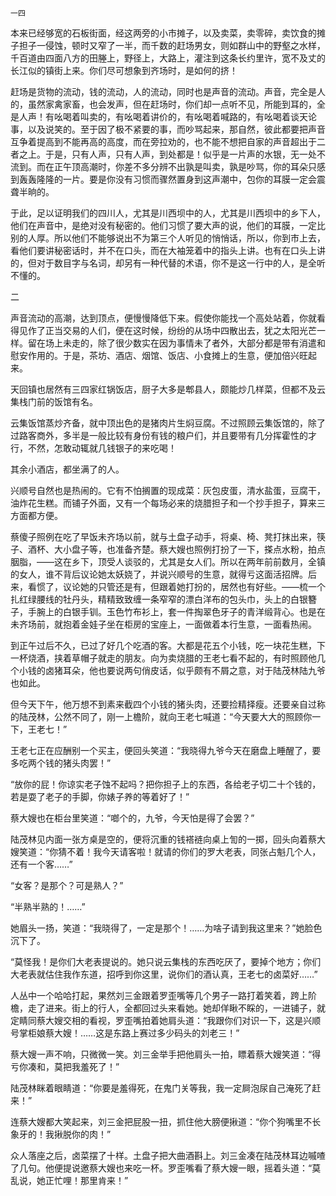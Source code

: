     一四 

   本来已经够宽的石板街面，经这两旁的小市摊子，以及卖菜，卖零碎，卖饮食的摊子担子一侵蚀，顿时又窄了一半，而千数的赶场男女，则如群山中的野壑之水样，千百道由四面八方的田塍上，野径上，大路上，灌注到这条长约里许，宽不及丈的长江似的镇街上来。你们尽可想象到齐场时，是如何的挤！

   赶场是货物的流动，钱的流动，人的流动，同时也是声音的流动。声音，完全是人的，虽然家禽家畜，也会发声，但在赶场时，你们却一点听不见，所能到耳的，全是人声！有吆喝着叫卖的，有吆喝着讲价的，有吆喝着喊路的，有吆喝着谈天论事，以及说笑的。至于因了极不紧要的事，而吵骂起来，那自然，彼此都要把声音互争着提高到不能再高的高度，而在旁拉劝的，也不能不想把自家的声音超出于二者之上。于是，只有人声，只有人声，到处都是！似乎是一片声的水银，无一处不流到。而在正午顶高潮时，你差不多分辨不出孰是叫卖，孰是吵骂，你的耳朵只感到轰轰隆隆的一片。要是你没有习惯而骤然置身到这声潮中，包你的耳膜一定会震聋半晌的。

   于此，足以证明我们的四川人，尤其是川西坝中的人，尤其是川西坝中的乡下人，他们在声音中，是绝对没有秘密的。他们习惯了要大声的说，他们的耳膜，一定比别的人厚。所以他们不能够说出不为第三个人听见的悄悄话，所以，你到市上去，看他们要讲秘密话时，并不在口头，而在大袖笼着中的指头上讲。也有在口头上讲的，但对于数目字与名词，却另有一种代替的术语，你不是这一行中的人，是全听不懂的。

   二

   声音流动的高潮，达到顶点，便慢慢降低下来。假使你能找一个高处站着，你就看得见作了正当交易的人们，便在这时候，纷纷的从场中四散出去，犹之太阳光芒一样。留在场上未走的，除了很少数实在因为事情未了者外，大部分都是带有消遣和慰安作用的。于是，茶坊、酒店、烟馆、饭店、小食摊上的生意，便加倍兴旺起来。

   天回镇也居然有三四家红锅饭店，厨子大多是郫县人，颇能炒几样菜，但都不及云集栈门前的饭馆有名。

   云集饭馆蒸炒齐备，就中顶出色的是猪肉片生焖豆腐。不过照顾云集饭馆的，除了过路客商外，多半是一般比较有身份有钱的粮户们，并且要带有几分挥霍性的才行，不然，怎敢动辄就几钱银子的来吃喝！

   其余小酒店，都坐满了的人。

   兴顺号自然也是热闹的。它有不怕搁置的现成菜：灰包皮蛋，清水盐蛋，豆腐干，油炸花生糕。而铺子外面，又有一个每场必来的烧腊担子和一个抄手担子，算来三方面都方便。

   蔡傻子照例在吃了早饭未齐场以前，就与土盘子动手，将桌、椅、凳打抹出来，筷子、酒杯、大小盘子等，也准备齐楚。蔡大嫂也照例打扮了一下，搽点水粉，拍点胭脂，——这在乡下，顶受人谈驳的，尤其是女人们。所以在两年前前数月，全镇的女人，谁不背后议论她太妖娆了，并说兴顺号的生意，就得亏这面活招牌。后来，看惯了，议论她的只管还是有，但跟着她打扮的，居然也有好些。——梳一个扎红绿腰线的牡丹头，精精致致缠一条窄窄的漂白洋布的包头巾，头上的白银簪子，手腕上的白银手钏。玉色竹布衫上，套一件掏翠色牙子的青洋缎背心。也是在未齐场前，就抱着金娃子坐在柜房的宝座上，一面做着本行生意，一面看热闹。

   到正午过后不久，已过了好几个吃酒的客。大都是花五个小钱，吃一块花生糕，下一杯烧酒，挟着草帽子就走的朋友。向为卖烧腊的王老七看不起的，有时照顾他几个小钱的卤猪耳朵，他也要说两句俏皮话，似乎颇有不屑之意，对于陆茂林陆九爷也如此。

   但今天下午，他万想不到素来截四个小钱的猪头肉，还要捡精择瘦。还要亲自过称的陆茂林，公然不同了，刚一上檐阶，就向王老七喊道：“今天要大大的照顾你一下，王老七！”

   王老七正在应酬别一个买主，便回头笑道：“我晓得九爷今天在磨盘上睡醒了，要多吃两个钱的猪头肉罢！”

   “放你的屁！你谅实老子蚀不起吗？把你担子上的东西，各给老子切二十个钱的，若是耍了老子的手脚，你婊子养的等着好了！”

   蔡大嫂也在柜台里笑道：“啷个的，九爷，今天怕是得了会罢？”

   陆茂林见内面一张方桌是空的，便将沉重的钱褡裢向桌上訇的一掷，回头向着蔡大嫂笑道：“你猜不着！我今天请客啦！就请的你们的罗大老表，同张占魁几个人，还有一个客……”

   “女客？是那个？可是熟人？”

   “半熟半熟的！……”

   她眉头一扬，笑道：“我晓得了，一定是那个！……为啥子请到我这里来？”她脸色沉下了。

   “莫怪我！是你们大老表提说的。她只说云集栈的东西吃厌了，要掉个地方；你们大老表就估住我作东道，招呼到你这里，说你们的酒认真，王老七的卤菜好……”

   人丛中一个哈哈打起，果然刘三金跟着罗歪嘴等几个男子一路打着笑着，跨上阶檐，走了进来。街上的行人，全都回过头来看她。她却佯瞅不睬的，一进铺子，就定睛同蔡大嫂交相的看视，罗歪嘴拍着她肩头道：“我跟你们对识一下，这是兴顺号掌柜娘蔡大嫂！……这是东路上赛过多少码头的刘老三！”

   蔡大嫂一声不响，只微微一笑。刘三金举手把他肩头一拍，瞟着蔡大嫂笑道：“得亏你凑和，莫把我羞死了！”

   陆茂林眯着眼睛道：“你要是羞得死，在鬼门关等我，我一定屙泡尿自己淹死了赶来！”

   连蔡大嫂都大笑起来，刘三金把屁股一扭，抓住他大膀便揪道：“你个狗嘴里不长象牙的！我揪脱你的肉！”

   众人落座之后，卤菜摆了十样。土盘子把大曲酒斟上。刘三金凑在陆茂林耳边嘁喳了几句。他便提说邀蔡大嫂也来吃一杯。罗歪嘴看了蔡大嫂一眼，摇着头道：“莫乱说，她正忙哩！那里肯来！”

